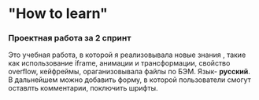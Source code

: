# "How to learn"
### Проектная работа за 2 спринт
Это учебная работа, в которой я реализовывала новые знания , такие как использование iframe, анимации и
трансформации, свойство overflow, кейфреймы, ораганизовывала файлы по БЭМ.
Язык- **русский**.
В дальнейшем можно добавить форму, в которой пользователи смогут оставлть комментарии, поключить шрифты.
